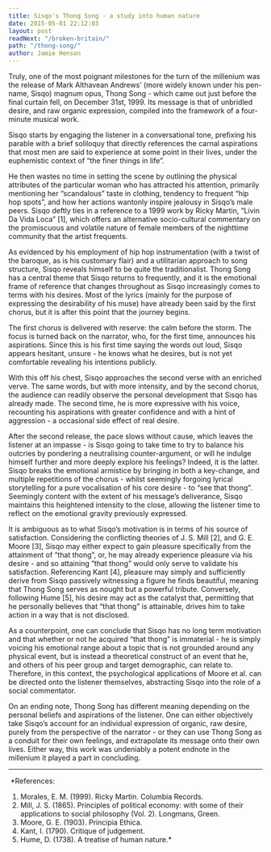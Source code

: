```yaml
---
title: Sisqo's Thong Song - a study into human nature
date: 2015-05-01 22:12:03
layout: post
readNext: "/broken-britain/"
path: "/thong-song/"
author: Jamie Henson
---
```


Truly, one of the most poignant milestones for the turn of the millenium was the release of Mark Althavean Andrews’ (more widely known under his pen-name, Sisqo) magnum opus, Thong Song - which came out just before the final curtain fell, on December 31st, 1999. Its message is that of unbridled desire, and raw organic expression, compiled into the framework of a four-minute musical work.

Sisqo starts by engaging the listener in a conversational tone, prefixing his parable with a brief soliloquy that directly references the carnal aspirations that most men are said to experience at some point in their lives, under the euphemistic context of “the finer things in life”.

He then wastes no time in setting the scene by outlining the physical attributes of the particular woman who has attracted his attention, primarily mentioning her “scandalous” taste in clothing, tendency to frequent “hip hop spots”, and how her actions wantonly inspire jealousy in Sisqo’s male peers. Sisqo deftly ties in a reference to a 1999 work by Ricky Martin, “Livin Da Vida Loca” [1], which offers an alternative socio-cultural commentary on the promiscuous and volatile nature of female members of the nighttime community that the artist frequents.

As evidenced by his employment of hip hop instrumentation (with a twist of the baroque, as is his customary flair) and a utilitarian approach to song structure, Sisqo reveals himself to be quite the traditionalist. Thong Song has a central theme that Sisqo returns to frequently, and it is the emotional frame of reference that changes throughout as Sisqo increasingly comes to terms with his desires. Most of the lyrics (mainly for the purpose of expressing the desirability of his muse) have already been said by the first chorus, but it is after this point that the journey begins.

The first chorus is delivered with reserve: the calm before the storm. The focus is turned back on the narrator, who, for the first time, announces his aspirations. Since this is his first time saying the words out loud, Sisqo appears hesitant, unsure - he knows what he desires, but is not yet comfortable revealing his intentions publicly.

With this off his chest, Sisqo approaches the second verse with an enriched verve. The same words, but with more intensity, and by the second chorus, the audience can readily observe the personal development that Sisqo has already made. The second time, he is more expressive with his voice, recounting his aspirations with greater confidence and with a hint of aggression - a occasional side effect of real desire.

After the second release, the pace slows without cause, which leaves the listener at an impasse - is Sisqo going to take time to try to balance his outcries by pondering a neutralising counter-argument, or will he indulge himself further and more deeply explore his feelings? Indeed, it is the latter. Sisqo breaks the emotional armistice by bringing in both a key-change, and multiple repetitions of the chorus - whilst seemingly forgoing lyrical storytelling for a pure vocalisation of his core desire - to “see that thong”. Seemingly content with the extent of his message’s deliverance, Sisqo maintains this heightened intensity to the close, allowing the listener time to reflect on the emotional gravity previously expressed.

It is ambiguous as to what Sisqo’s motivation is in terms of his source of satisfaction. Considering the conflicting theories of J. S. Mill [2], and G. E. Moore [3], Sisqo may either expect to gain pleasure specifically from the attainment of “that thong”, or, he may already experience pleasure via his desire - and so attaining “that thong” would only serve to validate his satisfaction. Referencing Kant [4], pleasure may simply and sufficiently derive from Sisqo passively witnessing a figure he finds beautiful, meaning that Thong Song serves as nought but a powerful tribute. Conversely, following Hume [5], his desire may act as the catalyst that, permitting that he personally believes that “that thong” is attainable, drives him to take action in a way that is not disclosed.

As a counterpoint, one can conclude that Sisqo has no long term motivation and that whether or not he acquired “that thong” is immaterial - he is simply voicing his emotional range about a topic that is not grounded around any physical event, but is instead a theoretical construct of an event that he, and others of his peer group and target demographic, can relate to. Therefore, in this context, the psychological applications of Moore et al. can be directed onto the listener themselves, abstracting Sisqo into the role of a social commentator.

On an ending note, Thong Song has different meaning depending on the personal beliefs and aspirations of the listener. One can either objectively take Sisqo’s account for an individual expression of organic, raw desire, purely from the perspective of the narrator - or they can use Thong Song as a conduit for their own feelings, and extrapolate its message onto their own lives. Either way, this work was undeniably a potent endnote in the millenium it played a part in concluding.
&nbsp;
***
&nbsp;*References:
1) Morales, E. M. (1999). Ricky Martin. Columbia Records.
2) Mill, J. S. (1865). Principles of political economy: with some of their applications to social philosophy (Vol. 2). Longmans, Green.
3) Moore, G. E. (1903). Principia Ethica.
4) Kant, I. (1790). Critique of judgement.
5) Hume, D. (1738). A treatise of human nature.*
